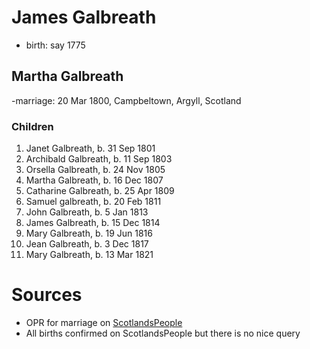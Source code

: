 # James Galbreath

- birth: say 1775

## Martha Galbreath

-marriage: 20 Mar 1800, Campbeltown, Argyll, Scotland

### Children

1. Janet Galbreath, b. 31 Sep 1801
2. Archibald Galbreath, b. 11 Sep 1803
3. Orsella Galbreath, b. 24 Nov 1805
4. Martha Galbreath, b. 16 Dec 1807
4. Catharine Galbreath, b. 25 Apr 1809
5. Samuel galbreath, b. 20 Feb 1811
5. John Galbreath, b. 5 Jan 1813
6. James Galbreath, b. 15 Dec 1814
7. Mary Galbreath, b. 19 Jun 1816
8. Jean Galbreath, b. 3 Dec 1817
9. Mary Galbreath, b. 13 Mar 1821

# Sources

- OPR for marriage on [ScotlandsPeople]()
- All births confirmed on ScotlandsPeople but there is no nice query

